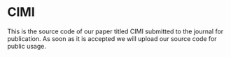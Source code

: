 # CIMI
This is the source code of our paper titled CIMI submitted to the journal for publication. As soon as it is accepted we will upload our source code for public usage.
